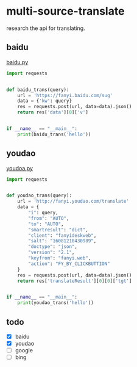 # multi-source-translate
research the api for translating.
## baidu
[baidu.py](baidu.py)
```python
import requests


def baidu_trans(query):
    url = 'https://fanyi.baidu.com/sug'
    data = {'kw': query}
    res = requests.post(url, data=data).json()
    return res['data'][0]['v']


if __name__ == "__main__":
    print(baidu_trans('hello'))
```
## youdao
[youdoa.py](youdao.py)
```python
import requests


def youdao_trans(query):
    url = 'http://fanyi.youdao.com/translate'
    data = {
        "i": query,
        "from": "AUTO",
        "to": "AUTO",
        "smartresult": "dict",
        "client": "fanyideskweb",
        "salt": "16081210430989",
        "doctype": "json",
        "version": "2.1",
        "keyfrom": "fanyi.web",
        "action": "FY_BY_CLICKBUTTION"
    }
    res = requests.post(url, data=data).json()
    return res['translateResult'][0][0]['tgt']


if __name__ == "__main__":
    print(youdao_trans('hello'))
```
## todo
- [x] baidu
- [x] youdao
- [ ] google
- [ ] bing
